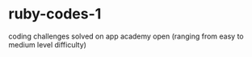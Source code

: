 # ruby-codes-1
coding challenges solved on app academy open (ranging from easy to medium level difficulty)
